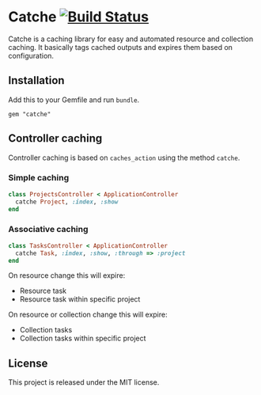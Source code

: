 # Catche [![Build Status](https://secure.travis-ci.org/Arjeno/catche.png?branch=master)](http://travis-ci.org/Arjeno/catche)

Catche is a caching library for easy and automated resource and collection caching. It basically tags cached outputs and expires them based on configuration.

## Installation

Add this to your Gemfile and run `bundle`.
```
gem "catche"
```

## Controller caching

Controller caching is based on `caches_action` using the method `catche`.

### Simple caching

```ruby
class ProjectsController < ApplicationController
  catche Project, :index, :show
end
```

### Associative caching

```ruby
class TasksController < ApplicationController
  catche Task, :index, :show, :through => :project
end
```

On resource change this will expire:

* Resource task
* Resource task within specific project

On resource or collection change this will expire:

* Collection tasks
* Collection tasks within specific project

## License

This project is released under the MIT license.